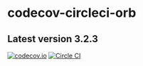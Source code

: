 # codecov-circleci-orb

## Latest version 3.2.3

[![codecov.io](https://codecov.io/github/codecov/codecov-circleci-orb/coverage.svg?branch=master)](https://codecov.io/github/codecov/codecov-circleci-orb)
[![Circle CI](https://circleci.com/gh/codecov/codecov-circleci-orb.png?style=badge)](https://circleci.com/gh/codecov/codecov-circleci-orb)

